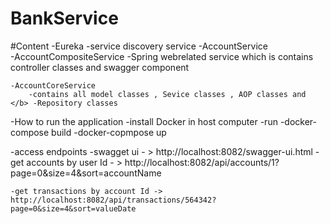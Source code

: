 # BankService

#Content
-Eureka
    -service discovery service 
-AccountService  
    -AccountCompositeService 
        -Spring webrelated service which is contains controller classes and swagger component

    -AccountCoreService 
        -contains all model classes , Sevice classes , AOP classes and </b> -Repository classes 

-How to run the application
    -install Docker in host computer 
    -run 
        -docker-compose build 
        -docker-copmpose up

-access endpoints
    -swagget ui - >  http://localhost:8082/swagger-ui.html 
    -get accounts by user Id - > http://localhost:8082/api/accounts/1?page=0&size=4&sort=accountName

    -get transactions by account Id ->
    http://localhost:8082/api/transactions/564342?page=0&size=4&sort=valueDate